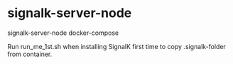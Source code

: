 # signalk-server-node
signalk-server-node docker-compose 

Run run_me_1st.sh when installing SignalK first time to copy .signalk-folder from container.
